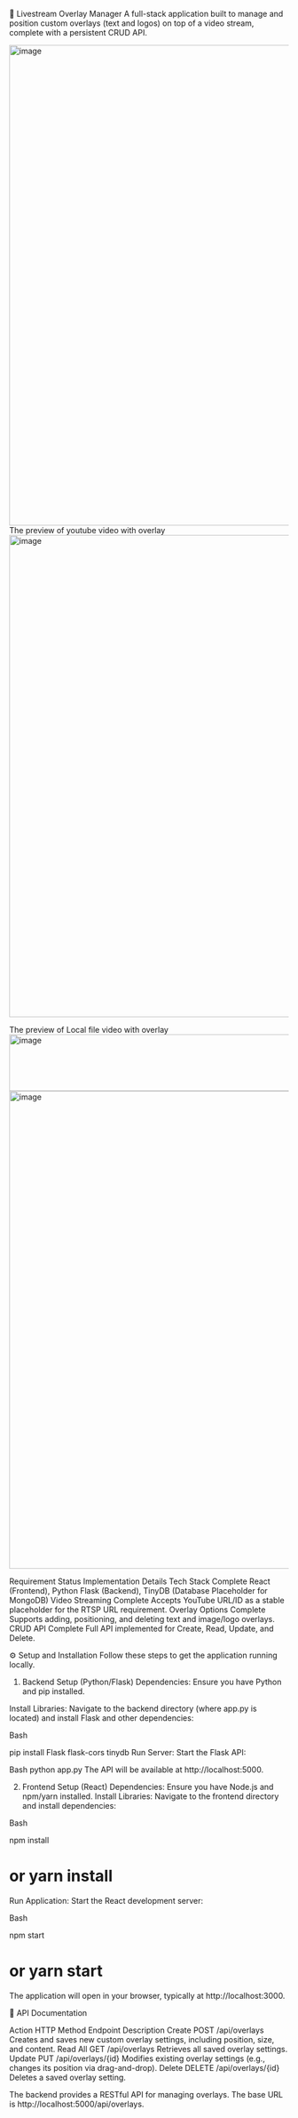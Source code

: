 🚀 Livestream Overlay Manager
A full-stack application built to manage and position custom overlays (text and logos) on top of a video stream, complete with a persistent CRUD API.

<img width="1887" height="865" alt="image" src="https://github.com/user-attachments/assets/25b88dca-0c70-4293-a754-c084e7c9b392" />
The preview of youtube video with overlay
<img width="1892" height="868" alt="image" src="https://github.com/user-attachments/assets/fe5440c9-d544-45f9-8cfa-f878b3304eae" />

The preview of Local file video with overlay
<img width="1912" height="102" alt="image" src="https://github.com/user-attachments/assets/9d200ddf-0e60-4ce8-8ed7-337c62a3bf5e" />
<img width="1887" height="860" alt="image" src="https://github.com/user-attachments/assets/22ca4615-9c75-4194-9d43-303de3bb814e" />



Requirement  	      Status	                Implementation Details
Tech Stack	        Complete	              React (Frontend), Python Flask (Backend), TinyDB (Database Placeholder for MongoDB)
Video Streaming 	  Complete	              Accepts YouTube URL/ID as a stable placeholder for the RTSP URL requirement.
Overlay Options	    Complete	              Supports adding, positioning, and deleting text and image/logo overlays.
CRUD API	          Complete	              Full API implemented for Create, Read, Update, and Delete.

⚙️ Setup and Installation
Follow these steps to get the application running locally.

1. Backend Setup (Python/Flask)
Dependencies: Ensure you have Python and pip installed.

Install Libraries: Navigate to the backend directory (where app.py is located) and install Flask and other dependencies:

Bash

pip install Flask flask-cors tinydb
Run Server: Start the Flask API:

Bash
python app.py
The API will be available at http://localhost:5000.

2. Frontend Setup (React)
Dependencies: Ensure you have Node.js and npm/yarn installed.
Install Libraries: Navigate to the frontend directory and install dependencies:

Bash

npm install
# or yarn install
Run Application: Start the React development server:

Bash

npm start
# or yarn start
The application will open in your browser, typically at http://localhost:3000.

📄 API Documentation

Action	   HTTP Method	Endpoint          	Description
Create	   POST	/api/overlays	              Creates and saves new custom overlay settings, including position, size, and content. 
Read All	 GET	/api/overlays	              Retrieves all saved overlay settings.
Update	   PUT	/api/overlays/{id}	        Modifies existing overlay settings (e.g., changes its position via drag-and-drop). 
Delete	   DELETE	/api/overlays/{id}	      Deletes a saved overlay setting.


The backend provides a RESTful API for managing overlays. The base URL is http://localhost:5000/api/overlays.

